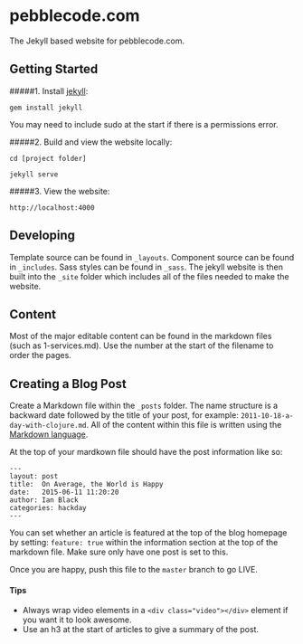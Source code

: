 # pebblecode.com

The Jekyll based website for pebblecode.com.

## Getting Started

#####1. Install [jekyll](http://jekyllrb.com/):

`gem install jekyll`


You may need to include sudo at the start if there is a permissions error.


#####2. Build and view the website locally:

`cd [project folder]`

`jekyll serve`


#####3. View the website:

`http://localhost:4000`

## Developing
Template source can be found in `_layouts`. Component source can be found in `_includes`. Sass styles can be found in `_sass`. The jekyll website is then built into the `_site` folder which includes all of the files needed to make the website.

## Content
Most of the major editable content can be found in the markdown files (such as 1-services.md). Use the number at the start of the filename to order the pages.


## Creating a Blog Post
Create a Markdown file within the `_posts` folder. The name structure is a backward date followed by the title of your post, for example: `2011-10-18-a-day-with-clojure.md`. All of the content within this file is written using the [Markdown language](http://daringfireball.net/projects/markdown/syntax). 

At the top of your mardkown file should have the post information like so:

```
---
layout: post
title:  On Average, the World is Happy
date:   2015-06-11 11:20:20
author: Ian Black
categories: hackday
---
```

You can set whether an article is featured at the top of the blog homepage by setting: `feature: true` within the information section at the top of the markdown file. Make sure only have one post is set to this.

Once you are happy, push this file to the `master` branch to go LIVE.

#### Tips
- Always wrap video elements in a `<div class="video"></div>` element if you want it to look awesome.
- Use an h3 at the start of articles to give a summary of the post.
